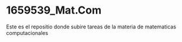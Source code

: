 # 1659539_Mat.Com
Este es el repositio donde subire tareas de la materia de matematicas computacionales
